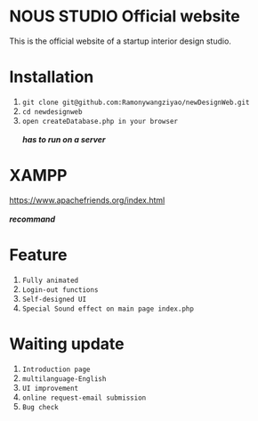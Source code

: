 # NOUS STUDIO Official website
This is the official website of a startup interior design studio. 

# Installation
1. `git clone git@github.com:Ramonywangziyao/newDesignWeb.git`
2. `cd newdesignweb`
3. `open createDatabase.php in your browser`</br></br>
*******has to run on a server*******

# XAMPP
https://www.apachefriends.org/index.html</br></br>
*******recommand*******

# Feature
1. `Fully animated`
2. `Login-out functions`
3. `Self-designed UI`
4. `Special Sound effect on main page index.php`

# Waiting update
1. `Introduction page`
2. `multilanguage-English`
3. `UI improvement`
4. `online request-email submission`
5. `Bug check`
